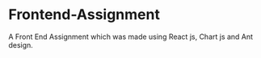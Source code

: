 # Frontend-Assignment
A Front End Assignment which was made using React js, Chart js and Ant design.
